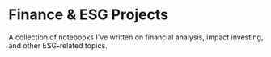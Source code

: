 # Finance & ESG Projects

A collection of notebooks I've written on financial analysis, impact investing, and other ESG-related topics.
